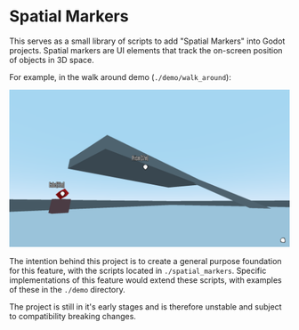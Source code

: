 # Spatial Markers

This serves as a small library of scripts to add "Spatial Markers" into Godot projects. Spatial markers are UI elements that track the on-screen position of objects in 3D space.

For example, in the walk around demo (`./demo/walk_around`):

![walk_around demo screenshot](./docs/images/demo_walk_around.png)

The intention behind this project is to create a general purpose foundation for this feature, with the scripts located in `./spatial_markers`. Specific implementations of this feature would extend these scripts, with examples of these in the `./demo` directory.

The project is still in it's early stages and is therefore unstable and subject to compatibility breaking changes.
